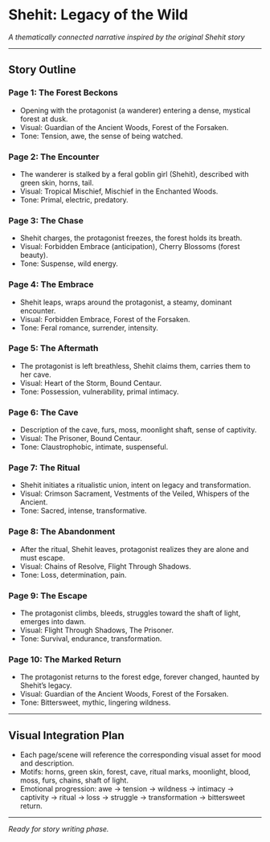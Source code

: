 # Shehit: Legacy of the Wild

*A thematically connected narrative inspired by the original Shehit story*

---

## Story Outline

### Page 1: The Forest Beckons
- Opening with the protagonist (a wanderer) entering a dense, mystical forest at dusk.
- Visual: Guardian of the Ancient Woods, Forest of the Forsaken.
- Tone: Tension, awe, the sense of being watched.

### Page 2: The Encounter
- The wanderer is stalked by a feral goblin girl (Shehit), described with green skin, horns, tail.
- Visual: Tropical Mischief, Mischief in the Enchanted Woods.
- Tone: Primal, electric, predatory.

### Page 3: The Chase
- Shehit charges, the protagonist freezes, the forest holds its breath.
- Visual: Forbidden Embrace (anticipation), Cherry Blossoms (forest beauty).
- Tone: Suspense, wild energy.

### Page 4: The Embrace
- Shehit leaps, wraps around the protagonist, a steamy, dominant encounter.
- Visual: Forbidden Embrace, Forest of the Forsaken.
- Tone: Feral romance, surrender, intensity.

### Page 5: The Aftermath
- The protagonist is left breathless, Shehit claims them, carries them to her cave.
- Visual: Heart of the Storm, Bound Centaur.
- Tone: Possession, vulnerability, primal intimacy.

### Page 6: The Cave
- Description of the cave, furs, moss, moonlight shaft, sense of captivity.
- Visual: The Prisoner, Bound Centaur.
- Tone: Claustrophobic, intimate, suspenseful.

### Page 7: The Ritual
- Shehit initiates a ritualistic union, intent on legacy and transformation.
- Visual: Crimson Sacrament, Vestments of the Veiled, Whispers of the Ancient.
- Tone: Sacred, intense, transformative.

### Page 8: The Abandonment
- After the ritual, Shehit leaves, protagonist realizes they are alone and must escape.
- Visual: Chains of Resolve, Flight Through Shadows.
- Tone: Loss, determination, pain.

### Page 9: The Escape
- The protagonist climbs, bleeds, struggles toward the shaft of light, emerges into dawn.
- Visual: Flight Through Shadows, The Prisoner.
- Tone: Survival, endurance, transformation.

### Page 10: The Marked Return
- The protagonist returns to the forest edge, forever changed, haunted by Shehit’s legacy.
- Visual: Guardian of the Ancient Woods, Forest of the Forsaken.
- Tone: Bittersweet, mythic, lingering wildness.

---

## Visual Integration Plan
- Each page/scene will reference the corresponding visual asset for mood and description.
- Motifs: horns, green skin, forest, cave, ritual marks, moonlight, blood, moss, furs, chains, shaft of light.
- Emotional progression: awe → tension → wildness → intimacy → captivity → ritual → loss → struggle → transformation → bittersweet return.

---

*Ready for story writing phase.*
